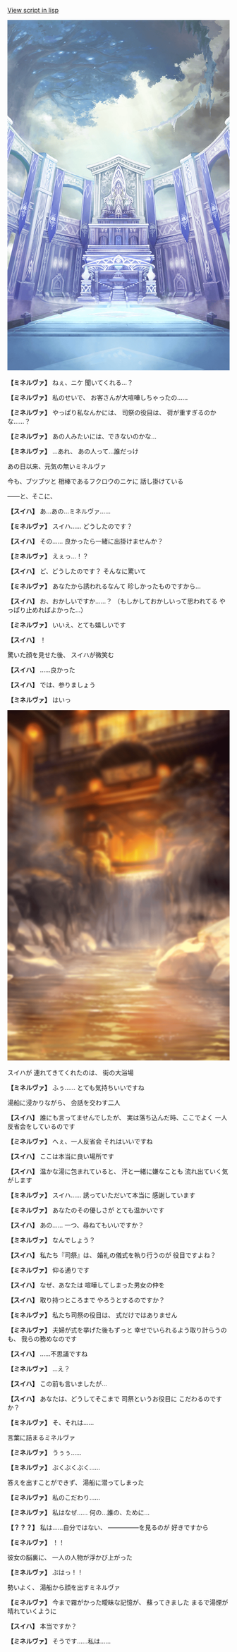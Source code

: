 [View script in lisp](../scripts/202306103.txt)

![altar.png](../images/backgrounds/altar.png)

**【ミネルヴァ】**
ねぇ、ニケ
聞いてくれる…？

**【ミネルヴァ】**
私のせいで、
お客さんが大喧嘩しちゃったの……

**【ミネルヴァ】**
やっぱり私なんかには、
司祭の役目は、
荷が重すぎるのかな……？

**【ミネルヴァ】**
あの人みたいには、できないのかな…

**【ミネルヴァ】**
…あれ、
あの人って…誰だっけ

あの日以来、元気の無いミネルヴァ

今も、ブツブツと
相棒であるフクロウのニケに
話し掛けている

――と、そこに、

**【スイハ】**
あ…あの…ミネルヴァ……

**【ミネルヴァ】**
スイハ……
どうしたのです？

**【スイハ】**
その……
良かったら一緒に出掛けませんか？

**【ミネルヴァ】**
えぇっ…！？

**【スイハ】**
ど、どうしたのです？
そんなに驚いて

**【ミネルヴァ】**
あなたから誘われるなんて
珍しかったものですから…

**【スイハ】**
お、おかしいですか……？
（もしかしておかしいって思われてる
やっぱり止めればよかった…）

**【ミネルヴァ】**
いいえ、とても嬉しいです

**【スイハ】**
！

驚いた顔を見せた後、
スイハが微笑む

**【スイハ】**
……良かった

**【スイハ】**
では、参りましょう

**【ミネルヴァ】**
はいっ

![sea_onsen.png](../images/backgrounds/sea_onsen.png)

スイハが
連れてきてくれたのは、
街の大浴場

**【ミネルヴァ】**
ふぅ……
とても気持ちいいですね

湯船に浸かりながら、
会話を交わす二人

**【スイハ】**
誰にも言ってませんでしたが、
実は落ち込んだ時、ここでよく
一人反省会をしているのです

**【ミネルヴァ】**
へぇ、一人反省会
それはいいですね

**【スイハ】**
ここは本当に良い場所です

**【スイハ】**
温かな湯に包まれていると、
汗と一緒に嫌なことも
流れ出ていく気がします

**【ミネルヴァ】**
スイハ……
誘っていただいて本当に
感謝しています

**【ミネルヴァ】**
あなたのその優しさが
とても温かいです

**【スイハ】**
あの……
一つ、尋ねてもいいですか？

**【ミネルヴァ】**
なんでしょう？

**【スイハ】**
私たち『司祭』は、
婚礼の儀式を執り行うのが
役目ですよね？

**【ミネルヴァ】**
仰る通りです

**【スイハ】**
なぜ、あなたは
喧嘩してしまった男女の仲を

**【スイハ】**
取り持つところまで
やろうとするのですか？

**【ミネルヴァ】**
私たち司祭の役目は、
式だけではありません

**【ミネルヴァ】**
夫婦が式を挙げた後もずっと
幸せでいられるよう取り計らうのも、
我らの務めなのです

**【スイハ】**
……不思議ですね

**【ミネルヴァ】**
…え？

**【スイハ】**
この前も言いましたが…

**【スイハ】**
あなたは、どうしてそこまで
司祭というお役目に
こだわるのですか？

**【ミネルヴァ】**
そ、それは……

言葉に詰まるミネルヴァ

**【ミネルヴァ】**
うぅぅ……

**【ミネルヴァ】**
ぶくぶくぶく……

答えを出すことができず、
湯船に潜ってしまった

**【ミネルヴァ】**
私のこだわり……

**【ミネルヴァ】**
私はなぜ……
何の…誰の、ために…

**【？？？】**
私は……自分ではない、
―――――を見るのが
好きですから

**【ミネルヴァ】**
！！

彼女の脳裏に、
一人の人物が浮かび上がった

**【ミネルヴァ】**
ぶはっ！！

勢いよく、
湯船から顔を出すミネルヴァ

**【ミネルヴァ】**
今まで霧がかった曖昧な記憶が、
蘇ってきました
まるで湯煙が晴れていくように

**【スイハ】**
本当ですか？

**【ミネルヴァ】**
そうです……私は……
